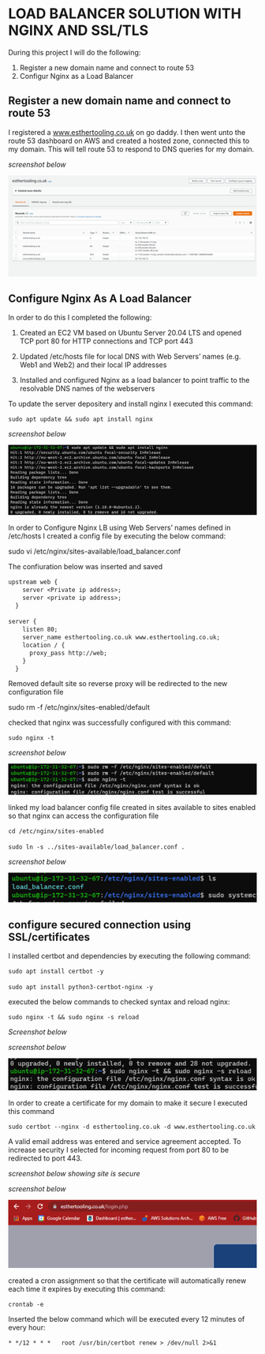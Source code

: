 # __LOAD BALANCER SOLUTION WITH NGINX AND SSL/TLS__

During this project I will do the following:

1. Register a new domain name and connect to route 53
1. Configur Nginx as a Load Balancer

## Register a new domain name and connect to route 53

I registered a www.esthertooling.co.uk on go daddy. I then went unto the route 53 dashboard on AWS and created a hosted zone, connected this to my domain. This will tell route 53 to respond to DNS queries for my domain.  

*screenshot below*

![pic1](./images/pic1.png)

## Configure Nginx As A Load Balancer

In order to do this I completed the following:

1. Created an EC2 VM based on Ubuntu Server 20.04 LTS and opened TCP port 80 for HTTP connections and TCP port 443

1. Updated /etc/hosts file for local DNS with Web Servers’ names (e.g. Web1 and Web2) and their local IP addresses

1. Installed and configured Nginx as a load balancer to point traffic to the resolvable DNS names of the webservers

To update the server depositery and install nginx I executed this command:

```
sudo apt update && sudo apt install nginx
```

*screenshot below*

![pic2](./images/pic2.png)

In order to Configure Nginx LB using Web Servers’ names defined in  /etc/hosts I created a config file by executing the below command:

sudo vi /etc/nginx/sites-available/load_balancer.conf  

The confiuration below was inserted and saved 

```
upstream web {
    server <Private ip address>;
    server <private ip address>;
  }

server {
    listen 80;
    server_name esthertooling.co.uk www.esthertooling.co.uk;
    location / {
      proxy_pass http://web;
    }
  }

  ```

Removed default site so reverse proxy will be redirected to the new configuration file 

sudo rm -f /etc/nginx/sites-enabled/default

checked that nginx was successfully configured with this command: 

```
sudo nginx -t
```
*screenshot below*

![pic3](./images/pic3.png)

linked my load balancer config file created in sites available to sites enabled so that nginx can access the configuration file

```
cd /etc/nginx/sites-enabled 

sudo ln -s ../sites-available/load_balancer.conf . 
```
*screenshot below*

![pic4](./images/pic4.png)
                                                            


  ## configure secured connection using SSL/certificates                                                      

I installed certbot and dependencies by executing the following command: 

```
sudo apt install certbot -y

sudo apt install python3-certbot-nginx -y

```

executed the below commands to checked syntax and reload nginx:

```
sudo nginx -t && sudo nginx -s reload
```

*Screenshot below*

*screenshot below*

![pic5](./images/pic5.png)


In order to create a certificate for my domain to make it secure I executed this command 

```
sudo certbot --nginx -d esthertooling.co.uk -d www.esthertooling.co.uk
```

A valid email address was entered and service agreement accepted. To increase security I selected for incoming request from port 80 to be redirected to port 443.

*screenshot below showing site is secure*

*screenshot below*

![pic6](./images/pic6.png)

created a cron assignment so that the certificate will automatically renew each time it expires by executing this command:

```
crontab -e
```
Inserted the below command which will be executed every 12 minutes of every hour:

```
* */12 * * *   root /usr/bin/certbot renew > /dev/null 2>&1
```
